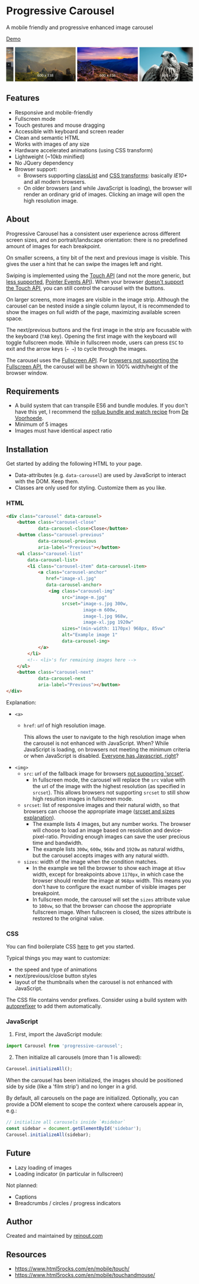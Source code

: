 # Progressive Carousel

A mobile friendly and progressive enhanced image carousel

[Demo](http://www.reinout.com/progressive-carousel)

![Screenshot](/screenshot.jpg?raw=true)

## Features

* Responsive and mobile-friendly
* Fullscreen mode
* Touch gestures and mouse dragging
* Accessible with keyboard and screen reader
* Clean and semantic HTML
* Works with images of any size
* Hardware accelerated animations (using CSS transform)
* Lightweight (~10kb minified)
* No JQuery dependency
* Browser support:
  * Browsers supporting [classList](http://caniuse.com/#feat=classlist) and [CSS transforms](http://caniuse.com/#feat=css-transitions): basically *IE10+* and all modern browsers.
  * On older browsers (and while JavaScript is loading), the browser will render an ordinary grid of images. Clicking an image will open the high resolution image.

## About

Progressive Carousel has a consistent user experience across different screen sizes, and on portrait/landscape orientation: there is no predefined amount of images for each breakpoint. 

On smaller screens, a tiny bit of the next and previous image is visible. This gives the user a hint that he can swipe the images left and right. 

Swiping is implemented using the [Touch API](https://developer.mozilla.org/en-US/docs/Web/API/Touch_events) (and not the more generic, but [less supported](http://caniuse.com/#feat=pointer), [Pointer Events API](https://developer.mozilla.org/en-US/docs/Web/API/Pointer_events)). When your browser [doesn't support the Touch API](http://caniuse.com/#feat=touch), you can still control the carousel with the buttons.

On larger screens, more images are visible in the image strip. Although the carousel can be nested inside a single column layout, it is recommended to show the images on full width of the page, maximizing available screen space.

The next/previous buttons and the first image in the strip are focusable with the keyboard (`TAB` key). Opening the first image with the keyboard will toggle fullscreen mode. While in fullscreen mode, users can press `ESC` to exit and the arrow keys (`← →`) to cycle through the images.

The carousel uses the [Fullscreen API](https://developer.mozilla.org/en-US/docs/Web/API/Fullscreen_API). For [browsers not supporting the Fullscreen API](http://caniuse.com/#feat=fullscreen), the carousel will be shown in 100% width/height of the browser window.
   
## Requirements

* A build system that can transpile ES6 and bundle modules. If you don't have this yet, I recommend the [rollup bundle and watch recipe](https://github.com/voorhoede/front-end-tooling-recipes/tree/master/rollup-bundle-and-watch) from [De Voorhoede](https://www.voorhoede.nl). 
* Minimum of 5 images 
* Images must have identical aspect ratio

## Installation

Get started by adding the following HTML to your page. 

* Data-attributes (e.g. `data-carousel`) are used by JavaScript to interact with the DOM. Keep them.
* Classes are only used for styling. Customize them as you like.

### HTML

```html
<div class="carousel" data-carousel>
    <button class="carousel-close" 
            data-carousel-close>Close</button>
    <button class="carousel-previous" 
            data-carousel-previous
            aria-label="Previous"></button>
    <ul class="carousel-list" 
        data-carousel-list>
        <li class="carousel-item" data-carousel-item>
            <a class="carousel-anchor" 
               href="image-xl.jpg"
               data-carousel-anchor>
                <img class="carousel-img" 
                     src="image-m.jpg"
                     srcset="image-s.jpg 300w,
                             image-m 600w,
                             image-l.jpg 968w,
                             image-xl.jpg 1920w"
                     sizes="(min-width: 1170px) 968px, 85vw"
                     alt="Example image 1"
                     data-carousel-img>
            </a>
        </li>
        <!-- <li>'s for remaining images here -->
    </ul>
    <button class="carousel-next"
            data-carousel-next 
            aria-label="Previous"></button>
</div>
```
Explanation:

* `<a>`
  * `href`: _url_ of high resolution image.
  
     This allows the user to navigate to the high resolution image when the carousel is not enhanced with JavaScript. When? While JavaScript is loading, on browsers not meeting the minimum criteria or when JavaScript is disabled. [Everyone has Javascript, right](https://kryogenix.org/code/browser/everyonehasjs.html)? 
* `<img>`
  *  `src`: _url_ of the fallback image for browsers [not supporting 'srcset'](http://caniuse.com/#feat=srcset).
     * In fullscreen mode, the carousel will replace the `src` value with the url of the image with the highest resolution (as specified in `srcset`). This allows browsers not supporting `srcset` to still show high resultion images in fullscreen mode. 
  *  `srcset`: list of responsive images and their natural width, so that browsers can choose the appropriate image ([srcset and sizes explanation](https://jakearchibald.com/2015/anatomy-of-responsive-images/#varying-size-and-density)). 
      * The example lists 4 images, but any number works. The browser will choose to load an image based on resolution and device-pixel-ratio. Providing enough images can save the user precious time and bandwidth.
      * The example lists `300w`, `600w`, `968w` and `1920w` as natural widths, but the carousel accepts images with any natural width.     
  *  `sizes`: width of the image when the condition matches.
      * In the example we tell the browser to show each image at `85vw` width, except for breakpoints above `1170px`, in which case the browser should render the image at `968px` width. This means you don't have to configure the exact number of visible images per breakpoint.      
      * In fullscreen mode, the carousel will set the `sizes` attribute value to `100vw`, so that the browser can choose the appropriate fullscreen image. When fullscreen is closed, the sizes attribute is restored to the original value.

### CSS

You can find boilerplate CSS [here](./src/index.css) to get you started. 

Typical things you may want to customize:

- the speed and type of animations
- next/previous/close button styles
- layout of the thumbnails when the carousel is not enhanced with JavaScript.

The CSS file contains vendor prefixes. Consider using a build system with [autoprefixer](https://github.com/postcss/autoprefixer) to add them automatically. 

### JavaScript

1. First, import the JavaScript module:

```javascript
import Carousel from 'progressive-carousel';
```
2. Then initialize all carousels (more than 1 is allowed):

```javascript
Carousel.initializeAll();
```

When the carousel has been initialized, the images should be positioned side by side (like a 'film strip') and no longer in a grid.

By default, all carousels on the page are initialized. Optionally, you can provide a DOM element to scope the context where carousels appear in, e.g.:

```javascript
// initialize all carousels inside `#sidebar`
const sidebar = document.getElementById('sidebar');
Carousel.initializeAll(sidebar);
```

## Future

- Lazy loading of images
- Loading indicator (in particular in fullscreen)

Not planned:

- Captions
- Breadcrumbs / circles / progress indicators

## Author

Created and maintained by [reinout.com](http://www.reinout.com) 

## Resources

- https://www.html5rocks.com/en/mobile/touch/
- https://www.html5rocks.com/en/mobile/touchandmouse/

